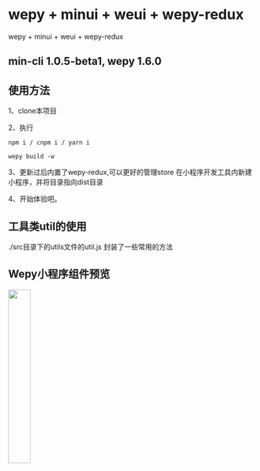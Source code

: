 # wepy + minui + weui + wepy-redux
wepy + minui + weui + wepy-redux

## min-cli 1.0.5-beta1, wepy 1.6.0

## 使用方法

1、clone本项目

2、执行

```
npm i / cnpm i / yarn i

wepy build -w
```

3、更新过后内置了wepy-redux,可以更好的管理store
    在小程序开发工具内新建小程序，并将目录指向dist目录

4、开始体验吧。

## 工具类util的使用

./src目录下的utils文件的util.js
封装了一些常用的方法

<!-- 
## 如何在已有的wepy项目中使用minui？

1、新建wepy项目（如果已有项目，则跳过）

2、新建配置文件：min.config.json
配置内容：
新加入了style,可供全局颜色样式使用
```
{
  "style": {
    "brandColor": "#FF0077",
    "controlColor": "#FF5777",
    "mainHeadingColor": "#333333",
    "subHeadingColor": "#666666",
    "darkPromptColor": "#999999",
    "splitLineColor": "#ECECEC",
    "backgroundColour": "#EFEFEF"
  },
  "prefix": "wxc",
  "dest": "dist",
  "npm": {
    "dest": "dist/packages",
    "scope": ""
  },
  "compilers": {
    "babel": {
      "sourceMaps": "inline",
      "presets": ["env"],
      "plugins": [
        "syntax-export-extensions",
        "transform-class-properties",
        "transform-decorators-legacy",
        "transform-export-extensions"
      ]
    }
  }
}

```

3、再通过 min install @minui/wxc-xxx 命令 安装需要的组件

```
$ min install @minui/wxc-loading
```

4、在页面使用，this.$wxpage.selectComponent方法调用（详见index.wpy 以及 ![minui框架主页](https://github.com/meili/minui)）

<img src="https://ws3.sinaimg.cn/large/006tKfTcgy1fm6xmveiqmj30k00zo76h.jpg" width="30%" height="30%"> -->

## Wepy小程序组件预览
<img src="https://mp.weixin.qq.com/wxopen/qrcode?action=show&type=2&fakeid=3507273656&token=1182659679" width="30%" height="30%">

